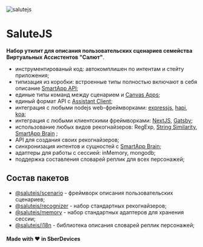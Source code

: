 ![salutejs](https://user-images.githubusercontent.com/982072/112627725-0606e400-8e43-11eb-86ef-a9e2fdcfc465.png)

# SaluteJS

__Набор утилит для описания пользовательских сценариев семейства Виртуальных Ассистентов "Салют"__. 

- инструментированый код: автокомплишен по интентам и стейту приложения;
- типизация из коробки: встроенные типы полностью включают в себя описание [SmartApp API](https://developer.sberdevices.ru/docs/ru/developer_tools/amp/smartappapi_description_and_guide);
- единые типы команд между сценарием и [Canvas Apps](https://developer.sberdevices.ru/docs/ru/methodology/research/canvasapp);
- единый формат API с [Assistant Client](https://github.com/sberdevices/assistant-client);
- интеграция с любыми nodejs web-фреймворками: [expressjs](https://github.com/expressjs), [hapi](https://github.com/hapijs/hapi), [koa](https://github.com/koajs/koa);
- интеграция с любыми клиентскими фреймворками: [NextJS](https://github.com/vercel/next.js), [Gatsby](https://github.com/gatsbyjs);
- использование любых видов рекогнайзеров: RegExp, [String Similarity](https://en.wikipedia.org/wiki/S%C3%B8rensen%E2%80%93Dice_coefficient), [SmartApp Brain](https://developer.sberdevices.ru/docs/ru/developer_tools/ide/platform_ux/nlu_core_caila/nlu_core_caila)
;
- API для создания своих рекогнайзеров;
- синхронизация интентов и сущностей с [SmartApp Brain](https://developer.sberdevices.ru/docs/ru/developer_tools/ide/platform_ux/nlu_core_caila/nlu_core_caila);
- адаптеры для работы с сессией: inMemory, mongodb;
- поддержка составления словарей реплик для всех персонажей;


## Состав пакетов

- [@salutejs/scenario](https://github.com/sberdevices/salutejs/tree/master/packages/scenario) - фреймворк описания пользовательских сценариев;
- [@salutejs/recognizer](https://github.com/sberdevices/salutejs/tree/master/packages/recognizer) - набор стандартных рекогнайзеров;
- [@salutejs/memory](https://github.com/sberdevices/salutejs/tree/master/packages/memory) - набор стандартных адаптеров для хранения сессии;
- [@salutejs/i18n](https://github.com/sberdevices/salutejs/tree/master/packages/i18n) - библиотека описания словарей реплик персонажей;


#### Made with :heart: in SberDevices
